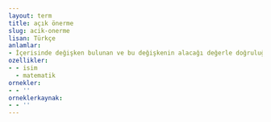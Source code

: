 ```yaml
---
layout: term
title: açık önerme
slug: acik-onerme
lisan: Türkçe
anlamlar:
- İçerisinde değişken bulunan ve bu değişkenin alacağı değerle doğruluğu veya yanlışlığı kesinleşen önerme
ozellikler:
- - isim
  - matematik
ornekler:
- - ''
orneklerkaynak:
- - ''
---
```

